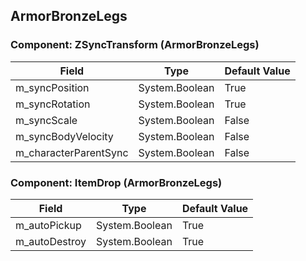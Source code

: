 ## ArmorBronzeLegs

### Component: ZSyncTransform (ArmorBronzeLegs)

|Field|Type|Default Value|
|---|---|---|
|m_syncPosition|System.Boolean|True|
|m_syncRotation|System.Boolean|True|
|m_syncScale|System.Boolean|False|
|m_syncBodyVelocity|System.Boolean|False|
|m_characterParentSync|System.Boolean|False|

### Component: ItemDrop (ArmorBronzeLegs)

|Field|Type|Default Value|
|---|---|---|
|m_autoPickup|System.Boolean|True|
|m_autoDestroy|System.Boolean|True|

